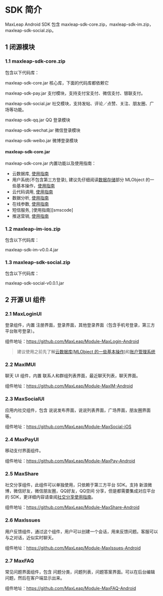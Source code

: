 # SDK 简介

MaxLeap Android SDK 包含 maxleap-sdk-core.zip，maxleap-sdk-im.zip，maxleap-sdk-social.zip。


## 1 闭源模块

### 1.1 maxleap-sdk-core.zip

包含以下代码库：

maxleap-sdk-core.jar 核心库，下面的代码库都依赖它

<span id="MaxLeapPay_detail"></span>
maxleap-sdk-pay.jar 支付模块，支持支付宝支付、微信支付、银联支付。

<span id="MaxSocial_detail"></span>
maxleap-sdk-social.jar 社交模块，支持发帖、评论／点赞、关注、朋友圈、广场等功能。

<span id="MLQQUtils_detail"></span>
maxleap-sdk-qq.jar QQ 登录模块

<span id="MLWeChatUtils_detail"></span>
maxleap-sdk-wechat.jar 微信登录模块

<span id="MLWeiboUtils_detail"></span>
maxleap-sdk-weibo.jar 微博登录模块


<span id="MaxLeap_detail"></span>
#### maxleap-sdk-core.jar


maxleap-sdk-core.jar  内置功能以及使用指南：

- 云数据库, [使用指南][cloud_data]
- 用户系统(不包含第三方登录), 建议先仔细阅读[数据存储][cloud_data]部分 MLObject 的一些基本操作，[使用指南][accout_system]
- 云代码调用, [使用指南][cloud_code]
- 数据分析, [使用指南][analytics]
- 在线参数, [使用指南][cloud_config]
- 短信服务, [使用指南][smscode]
- 推送营销, [使用指南][marketing]


<span id="maxleap-im-android"></span>
### 1.2 maxleap-im-ios.zip

包含以下代码库：

maxleap-sdk-im-v0.0.4.jar

### 1.3 maxleap-sdk-social.zip

包含以下代码库：

maxleap-sdk-social-v0.0.1.jar

## 2 开源 UI 组件

### 2.1 MaxLoginUI

登录组件，内置 注册界面，登录界面，其他登录界面（包含手机号登录，第三方平台账号登录）。

组件地址：https://github.com/MaxLeap/Module-MaxLogin-Android

> 建议使用之前先了解[云数据库(MLObject 的一些基本操作)][cloud_data]和[账户管理系统][accout_system]

### 2.2 MaxIMUI

聊天 UI 组件，内置 联系人和群组列表界面，最近聊天列表，聊天界面。

组件地址：https://github.com/MaxLeap/Module-MaxIM-Android


### 2.3 MaxSocialUI

应用内社交组件，包含 说说发布界面，说说列表界面，广场界面，朋友圈界面等。

组件地址：https://github.com/MaxLeap/Module-MaxSocial-iOS


### 2.4 MaxPayUI

移动支付界面组件。

组件地址：https://github.com/MaxLeap/Module-MaxPay-Android

### 2.5 MaxShare

社交分享组件，此组件可以单独使用，只依赖于第三方平台 SDK。支持 新浪微博，微信好友，微信朋友圈，QQ好友，QQ空间 分享，但是都需要集成对应平台的 SDK，更详细内容请查阅[社交分享使用指南](https://maxleap.cn/s/web/zh_cn/guide/devguide/ios.html#%E7%A4%BE%E4%BA%A4%E5%88%86%E4%BA%AB)。

组件地址：https://github.com/MaxLeap/Module-MaxShare-Android

### 2.6 MaxIssues

用户反馈组件，通过这个组件，用户可以创建一个会话，用来反馈问题。客服可以与之对话，近似实时聊天。

组件地址：https://github.com/MaxLeap/Module-MaxIssues-Android

### 2.7 MaxFAQ

常见问题界面组件，包含 问题分类，问题列表，问题答案界面。可以在后台编辑问题，然后在客户端显示出来。

组件地址：https://github.com/MaxLeap/Module-MaxFAQ-Android



[cloud_data]: https://maxleap.cn/s/web/zh_cn/guide/devguide/android.html#数据存储
[accout_system]: https://maxleap.cn/s/web/zh_cn/guide/devguide/android.html#账号服务
[cloud_code]: https://maxleap.cn/s/web/zh_cn/guide/devguide/android.html#云代码
[analytics]: https://maxleap.cn/s/web/zh_cn/guide/devguide/android.html#数据分析
[cloud_config]: https://maxleap.cn/s/web/zh_cn/guide/devguide/android.html#在线参数

[marketing]: https://maxleap.cn/s/web/zh_cn/guide/devguide/android.html#推送营销

[MaxLeapPay_detail]: https://maxleap.cn/s/web/zh_cn/guide/devguide/android.html#移动支付
[MaxSocial_detail]: https://maxleap.cn/s/web/zh_cn/guide/devguide/android.html#应用内社交
[MLQQUtils_detail]: https://maxleap.cn/s/web/zh_cn/guide/devguide/android.html#账号服务-第三方登录-qq-登录
[MLWeChatUtils_detail]: https://maxleap.cn/s/web/zh_cn/guide/devguide/android.html#账号服务-第三方登录-微信登录
[MLWeiboUtils_detail]: https://maxleap.cn/s/web/zh_cn/guide/devguide/ios.html#账号服务-第三方登录-新浪微博登录